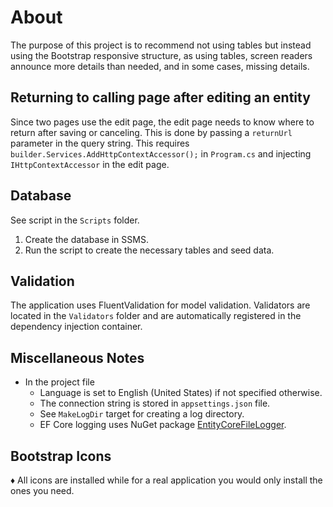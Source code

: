 ﻿# About

The purpose of this project is to recommend not using tables but instead using the Bootstrap responsive structure, as using tables, screen readers announce more details than needed, and in some cases, missing details.

## Returning to calling page after editing an entity

Since two pages use the edit page, the edit page needs to know where to return after saving or canceling. This is done by passing a `returnUrl` parameter in the query string. This requires `builder.Services.AddHttpContextAccessor();` in `Program.cs` and injecting `IHttpContextAccessor` in the edit page.

## Database

See script in the `Scripts` folder.

1. Create the database in SSMS.
2. Run the script to create the necessary tables and seed data.

## Validation

The application uses FluentValidation for model validation. Validators are located in the `Validators` folder and are automatically registered in the dependency injection container.

## Miscellaneous Notes

- In the project file
    - Language is set to English (United States) if not specified otherwise.
    - The connection string is stored in `appsettings.json` file.
    - See `MakeLogDir` target for creating a log directory.
    - EF Core logging uses NuGet package [EntityCoreFileLogger](https://www.nuget.org/packages/EntityCoreFileLogger/1.0.0?_src=template).

## Bootstrap Icons

:diamonds: All icons are installed while for a real application you would only install the ones you need.
